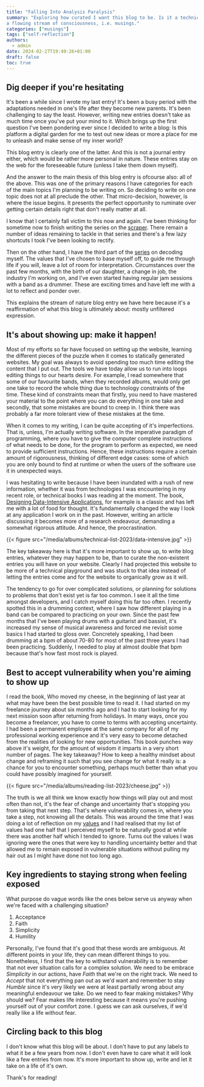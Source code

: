 ```yaml
---
title: "Falling Into Analysis Paralysis"
summary: "Exploring how curated I want this blog to be. Is it a technical playground for me to test out ideas or 
a flowing stream of consciousness, i.e. musings."
categories: ["musings"]
tags: ["self-reflection"]
authors:
  - admin
date: 2024-02-27T19:49:26+01:00
draft: false
toc: true
---
```


## Dig deeper if you're hesitating

It's been a while since I wrote my last entry! It's been a busy period with the
adaptations needed in one's life after they become new parents. It's been
challenging to say the least. However, writing new entries doesn't take as much
time once you've put your mind to it. Which brings up the first question I've
been pondering ever since I decided to write a blog: Is this platform a digital
garden for me to test out new ideas or more a place for me to unleash and make
sense of my inner world?

This blog entry is clearly one of the latter. And this is not a journal entry
either, which would be rather more personal in nature. These entries stay on the
web for the foreseeable future (unless I take them down myself).

And the answer to the main thesis of this blog entry is ofcourse also: all of
the above. This was one of the primary reasons I have categories for each of the
main topics I'm planning to be writing on. So deciding to write on one topic
does not at all preclude the other. That micro-decision, however, is where the
issue begins. It presents the perfect opportunity to ruminate over getting
certain details right that don't really matter at all.

I know that I certainly fall victim to this now and again. I've been thinking
for sometime now to finish writing the series on the
[scraper](/content/post/series-building-a-scraper-that-scales/_index.md). There
remain a number of ideas remaining to tackle in that series and there's a few
lazy shortcuts I took I've been looking to rectify.

Then on the other hand, I have the third part of the
[series](/content/post/series-decoding-rohail/_index.md) on decoding myself. The
values that I've chosen to base myself off, to guide me through life if you
will, leave a lot of room for interpretation. Circumstances over the past few
months, with the birth of our daughter, a change in job, the industry I'm
working on, and I've even started having regular jam sessions with a band as a
drummer. These are exciting times and have left me with a lot to reflect and
ponder over.

This explains the stream of nature blog entry we have here because it's a
reaffirmation of what this blog is ultimately about: mostly unfiltered
expression.

## It's about showing up: make it happen!

Most of my efforts so far have focused on setting up the website, learning the
different pieces of the puzzle when it comes to statically generated websites.
My goal was always to avoid spending too much time editing the content that I
put out. The tools we have today allow us to run into loops editing things to
our hearts desire. For example, I read somewhere that some of our favourite
bands, when they recorded albums, would only get one take to record the whole
thing due to technology constraints of the time. These kind of constraints mean
that firstly, you need to have mastered your material to the point where you can
do everything in one take and secondly, that some mistakes are bound to creep
in. I think there was probably a far more tolerant view of these mistakes at the
time.

When it comes to my writing, I can be quite accepting of it's imperfections.
That is, unless, I'm actually writing software. In the imperative paradigm of
programming, where you have to give the computer complete instructions of what
needs to be done, for the program to perform as expected, we need to provide
sufficient instructions. Hence, these instructions require a certain amount of
rigorousness, thinking of different edge cases: some of which you are only bound
to find at runtime or when the users of the software use it in unexpected ways.

I was hesitating to write because I have been inundated with a rush of new
information, whether it was from technologies I was encountering in my recent
role, or technical books I was reading at the moment. The book,
[Designing Data-Intensive Applications](https://www.amazon.de/-/en/Designing-Data-Intensive-Applications-Reliable-Maintainable/dp/1449373321/ref=sr_1_1?crid=3FJXGHQ63JL2S&keywords=designing+data-intensive+applications+by+martin+kleppmann&qid=1697911731&sprefix=designing+data%2Caps%2C74&sr=8-1),
for example is a classic and has left me with a lot of food for thought. It's
fundamentally changed the way I look at any application I work on in the past.
However, writing an article discussing it becomes more of a research endeavour,
demanding a somewhat rigorous attitude. And hence, the procrastination.

{{< figure src="/media/albums/technical-list-2023/data-intensive.jpg" >}}

The key takeaway here is that it's more important to show up, to write blog
entries, whatever they may happen to be, than to curate the non-existent entries
you will have on your website. Clearly I had projected this website to be more
of a technical playground and was stuck to that idea instead of letting the
entries come and for the website to organically grow as it will.

The tendency to go for over complicated solutions, or planning for solutions to
problems that don't exist yet is far too common. I see it all the time amongst
developers, and I catch myself doing this far too often. I recently spotted this
in a drumming context, where I saw how different playing in a band can be
compared to practicing on your own. Since the past few months that I've been
playing drums with a guitarist and bassist, it's increased my sense of musical
awareness and forced me revisit some basics I had started to gloss over.
Concretely speaking, I had been drumming at a bpm of about 70-80 for most of the
past three years I had been practicing. Suddenly, I needed to play at almost
double that bpm because that's how fast most rock is played.

## Best to accept vulnerability when you're aiming to show up

I read the book, Who moved my cheese, in the beginning of last year at what may
have been the best possible time to read it. I had started on my freelance
journey about six months ago and I had to start looking for my next mission soon
after returning from holidays. In many ways, once you become a freelancer, you
have to come to terms with accepting uncertainty. I had been a permanent
employee at the same company for all of my professional working experience and
it's very easy to become detached from the realities of looking for new
opportunities. This book punches way above it's weight, for the amount of wisdom
it imparts in a very short number of pages. The key takeaway? How to keep a
healthy mindset about change and reframing it such that you see change for what
it really is: a chance for you to encounter something, perhaps much better than
what you could have possibly imagined for yourself.

{{< figure src="/media/albums/reading-list-2023/cheese.jpg" >}}

The truth is we all think we know exactly how things will play out and most
often than not, it's the fear of change and uncertainty that's stopping you from
taking that next step. That's where vulnerability comes in, where you take a
step, not knowing all the details. This was around the time that I was doing a
lot of reflection on my
[values](http://localhost:1313/personal-values-part-ii/#my-values) and I had
realised that my list of values had one half that I perceived myself to be
naturally good at while there was another half which I tended to ignore. Turns
out the values I was ignoring were the ones that were key to handling
uncertainty better and that allowed me to remain exposed in vulnerable
situations without pulling my hair out as I might have done not too long ago.

## Key ingredients to staying strong when feeling exposed

What purpose do vague words like the ones below serve us anyway when we're faced
with a challenging situation?

1. Acceptance
2. Faith
3. Simplicity
4. Humility

Personally, I've found that it's good that these words are ambiguous. At
different points in your life, they can mean different things to you.
Nonetheless, I find that the key to withstand vulnerability is to remember that
not ever situation calls for a complex solution. We need to be embrace
_Simplicity_ in our actions, have _Faith_ that we're on the right track. We need
to _Accept_ that not everything pan out as we'd want and remember to stay
_Humble_ since it's very likely we were at least partially wrong about any
meaningful endeavour we take. Do we need to fear making mistakes? Why should we?
Fear makes life interesting because it means you're pushing yourself out of your
comfort zone. I guess we can ask ourselves, if we'd really like a life without
fear.

## Circling back to this blog

I don't know what this blog will be about. I don't have to put any labels to
what it be a few years from now. I don't even have to care what it will look
like a few entries from now. It's more important to show up, write and let it
take on a life of it's own.

Thank's for reading!
